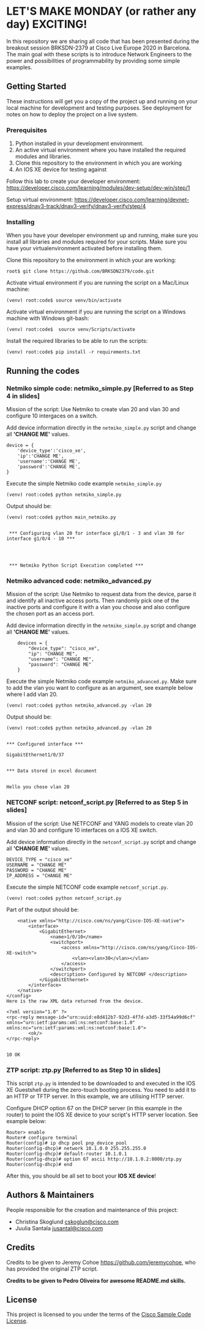 # LET'S MAKE MONDAY (or rather any day) EXCITING!

In this repository we are sharing all code that has been presented during the breakout session BRKSDN-2379 at Cisco Live Europe 2020 in Barcelona. The main goal with these scripts is to introduce Network Engineers to the power and possibilities of programmability by providing some simple examples. 


## Getting Started

These instructions will get you a copy of the project up and running on your local machine for development and testing purposes. See deployment for notes on how to deploy the project on a live system.


### Prerequisites

1. Python installed in your development environment. 
2. An active virtual environment where you have installed the required modules and libraries.
3. Clone this repository to the environment in which you are working
4. An IOS XE device for testing against

Follow this lab to create your developer environment: <https://developer.cisco.com/learning/modules/dev-setup/dev-win/step/1>

Setup virtual environment: <https://developer.cisco.com/learning/devnet-express/dnav3-track/dnav3-verify/dnav3-verify/step/4>

### Installing

When you have your developer environment up and running, make sure you install all libraries and modules required for your scripts. Make sure you have your virtualenvironment activated before installing them. 

Clone this repository to the environment in which your are working: 
````
root$ git clone https://github.com/BRKSDN2379/code.git
````

Activate virtual environment if you are running the script on a Mac/Linux machine: 

```
(venv) root:code$ source venv/bin/activate
```

Activate virtual environment if you are running the script on a Windows machine with Windows git-bash: 

```
(venv) root:code$  source venv/Scripts/activate 
```

Install the required libraries to be able to run the scripts: 

```
(venv) root:code$ pip install -r requirements.txt
```
## Running the codes


### Netmiko simple code: netmiko_simple.py [Referred to as Step 4 in slides]
Mission of the script: Use Netmiko to create vlan 20 and vlan 30 and configure 10 intergaces on a switch.

Add device information directly in the `netmiko_simple.py` script and change all **'CHANGE ME'** values. 

```
device = {
    'device_type':'cisco_xe',
    'ip':'CHANGE ME',
    'username':'CHANGE ME',
    'password':'CHANGE ME',
}
```


Execute the simple Netmiko code example `netmiko_simple.py`
```
(venv) root:code$ python netmiko_simple.py
```
Output should be: 

````
(venv) root:code$ python main_netmiko.py 


 *** Configuring vlan 20 for interface g1/0/1 - 3 and vlan 30 for interface g1/0/4 - 10 *** 




 *** Netmiko Python Script Execution completed *** 
````
### Netmiko advanced code: netmiko_advanced.py
Mission of the script: Use Netmiko to request data from the device, parse it and identify all inactive access ports. Then randomly pick one of the inactive ports and configure it with a vlan you choose and also configure the chosen port as an access port. 

Add device information directly in the `netmiko_simple.py` script and change all **'CHANGE ME'** values. 

```
    devices = {
        "device_type": "cisco_xe",
        "ip": "CHANGE ME",
        "username": "CHANGE ME",
        "password": "CHANGE ME"
    }
```

Execute the simple Netmiko code example `netmiko_advanced.py`. Make sure to add the vlan you want to configure as an argument, see example below where I add vlan 20. 

```
(venv) root:code$ python netmiko_advanced.py -vlan 20
```
Output should be:
```
(venv) root:code$ python netmiko_advanced.py -vlan 20


*** Configured interface ***

GigabitEthernet1/0/37


*** Data stored in excel document


Hello you chose vlan 20
```

### NETCONF script: netconf_script.py [Referred to as Step 5 in slides]
Mission of the script: Use NETFCONF and YANG models to create vlan 20 and vlan 30 and configure 10 interfaces on a IOS XE switch.

Add device information directly in the `netconf_script.py` script and change all **'CHANGE ME'** values. 

````
DEVICE_TYPE = "cisco_xe"
USERNAME = "CHANGE ME"
PASSWORD = "CHANGE ME"
IP_ADDRESS = "CHANGE ME"

````

Execute the simple NETCONF code example `netconf_script.py`. 

````
(venv) root:code$ python netconf_script.py
````

Part of the output should be:

````
    <native xmlns="http://cisco.com/ns/yang/Cisco-IOS-XE-native">
        <interface>
            <GigabitEthernet>
                <name>1/0/10</name>
                <switchport>
                    <access xmlns="http://cisco.com/ns/yang/Cisco-IOS-XE-switch">
                        <vlan><vlan>30</vlan></vlan>
                    </access>
                </switchport>
                <description> Configured by NETCONF </description>
            </GigabitEthernet>
        </interface>
    </native>
</config>
Here is the raw XML data returned from the device.

<?xml version="1.0" ?>
<rpc-reply message-id="urn:uuid:e8d412b7-92d3-4f7d-a3d5-33f54a99d6cf" xmlns="urn:ietf:params:xml:ns:netconf:base:1.0" xmlns:nc="urn:ietf:params:xml:ns:netconf:base:1.0">
        <ok/>
</rpc-reply>


10 OK
````
### ZTP script: ztp.py [Referred to as Step 10 in slides]
This script `ztp.py` is intended to be downloaded to and executed in the IOS XE Guestshell during the zero-touch booting process. You need to add it to an HTTP or TFTP server. In this example, we are utilising HTTP server.

Configure DHCP option 67 on the DHCP server (in this example in the router) to point the IOS XE device to your script's HTTP server location. See example below:

````
Router> enable
Router# configure terminal
Router(config)# ip dhcp pool pnp_device_pool
Router(config-dhcp)# network 10.1.0.0 255.255.255.0
Router(config-dhcp)# default-router 10.1.0.1
Router(config-dhcp)# option 67 ascii http://10.1.0.2:8000/ztp.py 
Router(config-dhcp)# end

````
After this, you should be all set to boot your **IOS XE device**! 

## Authors & Maintainers

People responsible for the creation and maintenance of this project:

- Christina Skoglund <cskoglun@cisco.com>
- Juulia Santala <jusantal@cisco.com>

## Credits

Credits to be given to Jeremy Cohoe <https://github.com/jeremycohoe>, who has provided the original ZTP script. 

**Credits to be given to Pedro Oliveira for awesome README.md skills.**

## License

This project is licensed to you under the terms of the [Cisco Sample
Code License](./LICENSE).
